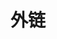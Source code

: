 <script setup>
import { NAV_DATA } from '../public/static/链接/data'
import MyNavLinks from "../components/MyNavLinks.vue"
</script>
<style >
@import "../public/static/链接/index.scss";
</style>

# 外链

<MyNavLinks v-for="{title, items} in NAV_DATA" :title="title" :items="items"/>
